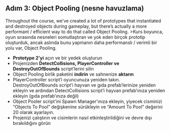 ## Adım 3: Object Pooling (nesne havuzlama)
Throughout the course, we’ve created a lot of prototypes that instantiated and destroyed objects during gameplay, but there’s actually a more performant / efficient way to do that called Object Pooling. >Kurs boyunca, oyun sırasında nesneleri somutlaştıran ve yok eden birçok prototip oluşturduk, ancak aslında bunu yapmanın daha performanslı / verimli bir yolu var, Object Pooling.

- **Prototype 2'yi** açın ve bir yedek oluşturun
- Projenizden **DetectCollisions, PlayerController ve DestroyOutOfBounds** script’lerini silin
- Object Pooling birlik paketini **indirin** ve sahnenize **aktarın**
- PlayerController script’i oyuncunuza yeniden takın. DestroyOutOfBounds script’i hayvan ve gıda prefab’lerinize yeniden ekleyin ve ardından DetectCollisions script’i hayvan prefab’ınıza yeniden ekleyin (gıda prefab’ınıza değil)
- Object Pooler script’ini Spawn Manager'ınıza ekleyin, yiyecek cisminizi “Objects To Pool” değişkenine sürükleyin ve “Amount To Pool” değerini 20 olarak ayarlayın.
- Projenizi çalıştırın ve cisimlerin nasıl etkinleştirildiğini ve devre dışı bırakıldığını görün
